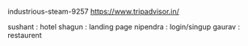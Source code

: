 industrious-steam-9257
https://www.tripadvisor.in/

sushant : hotel
shagun : landing page
nipendra : login/singup
gaurav : restaurent
